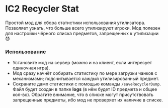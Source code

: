 # IC2 Recycler Stat
Простой мод для сбора статистики использования утилизатора. Позволяет узнать, что больше всего утилизируют игроки. 
Мод полезен для настройки чёрного списка предметов, запрещенных к утилизации :smiling_imp:

### Использование
* Установите мод на сервер (можно и на клиент, если интересует одиночная игра).
* Мод сразу начнёт собирать статистику по мере загрузки чанков с механизмами; подсчитывается каждый утилизированный предмет.
* Сохраните дамп статистики с помощью команды `/saveRecyclerDump`. Файл будет создан в папке **logs** 
(в нём будет ID предмета и общее кол-во). Обратите внимание, что в списке могут присутствовать запрещенные предметы, 
ибо мод не проверяет их наличие в списке.
